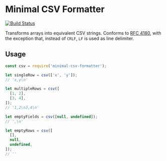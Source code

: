 # Minimal CSV Formatter

[![Build Status](https://travis-ci.org/soroushj/node-minimal-csv-formatter.svg?branch=master)](https://travis-ci.org/soroushj/node-minimal-csv-formatter)

Transforms arrays into equivalent CSV strings. Conforms to [RFC 4180](https://tools.ietf.org/html/rfc4180), with the exception that, instead of `CRLF`, `LF` is used as line delimiter.

## Usage

```javascript
const csv = require('minimal-csv-formatter');

let singleRow = csv(['x', 'y']);
// 'x,y\n'

let multipleRows = csv([
  [1, 2],
  [3, 4],
]);
// '1,2\n3,4\n'

let emptyFields = csv([null, undefined]);
// ',\n'

let emptyRows = csv([
  [],
  null,
  undefined,
]);
// ''
```
